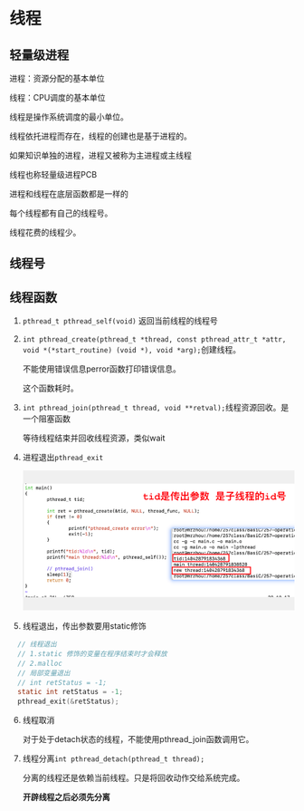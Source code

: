 # 线程

## 轻量级进程

进程：资源分配的基本单位

线程：CPU调度的基本单位

线程是操作系统调度的最小单位。

线程依托进程而存在，线程的创建也是基于进程的。

如果知识单独的进程，进程又被称为主进程或主线程

线程也称轻量级进程PCB

进程和线程在底层函数都是一样的

每个线程都有自己的线程号。

线程花费的线程少。

## 线程号





## 线程函数

1. `pthread_t pthread_self(void)` 返回当前线程的线程号

2. `int pthread_create(pthread_t *thread, const pthread_attr_t *attr, void *(*start_routine) (void *), void *arg);`创建线程。

   不能使用错误信息perror函数打印错误信息。

   这个函数耗时。

3. `int pthread_join(pthread_t thread, void **retval);`线程资源回收。是一个阻塞函数

   等待线程结束并回收线程资源，类似wait

4. 进程退出`pthread_exit`

   ![image-20240306115552144](./assets/image-20240306115552144.png)

5. 线程退出，传出参数要用static修饰

```c
  // 线程退出
  // 1.static 修饰的变量在程序结束时才会释放
  // 2.malloc
  // 局部变量退出
  // int retStatus = -1;
  static int retStatus = -1;
  pthread_exit(&retStatus);
```

6. 线程取消

   对于处于detach状态的线程，不能使用pthread_join函数调用它。

7. 线程分离`int pthread_detach(pthread_t thread);`

   分离的线程还是依赖当前线程。只是将回收动作交给系统完成。

   **开辟线程之后必须先分离**

   


















































































